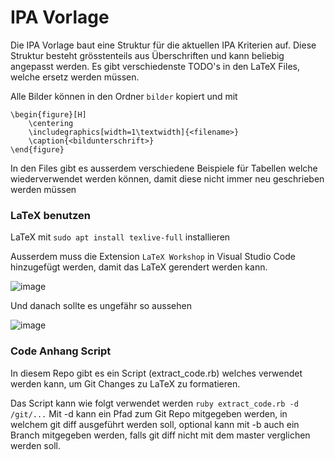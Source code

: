 # IPA Vorlage
Die IPA Vorlage baut eine Struktur für die aktuellen IPA Kriterien auf. Diese Struktur besteht grösstenteils aus Überschriften und kann beliebig angepasst werden. Es gibt verschiedenste TODO's in den LaTeX Files, welche ersetz werden müssen.

Alle Bilder können in den Ordner `bilder` kopiert und mit

```
\begin{figure}[H]
    \centering
    \includegraphics[width=1\textwidth]{<filename>}
    \caption{<bildunterschrift>}
\end{figure}
```

In den Files gibt es ausserdem verschiedene Beispiele für Tabellen welche wiederverwendet werden können, damit diese nicht immer neu geschrieben werden müssen

### LaTeX benutzen

LaTeX mit `sudo apt install texlive-full` installieren

Ausserdem muss die Extension `LaTeX Workshop` in Visual Studio Code hinzugefügt werden, damit das LaTeX gerendert werden kann.

![image](https://github.com/user-attachments/assets/b1e051fa-ab4d-4440-a691-cf5b8f9ac930)

Und danach sollte es ungefähr so aussehen

![image](https://github.com/user-attachments/assets/ae3c3295-9c14-442b-bda4-b6991951eb9f)



### Code Anhang Script
In diesem Repo gibt es ein Script (extract_code.rb) welches verwendet werden kann, um Git Changes zu LaTeX zu formatieren.

Das Script kann wie folgt verwendet werden
`ruby extract_code.rb -d /git/...`
Mit -d kann ein Pfad zum Git Repo mitgegeben werden, in welchem git diff ausgeführt werden soll, optional kann mit -b auch ein Branch mitgegeben werden, falls git diff nicht mit dem master verglichen werden soll.
